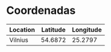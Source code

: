 # Coordenadas

| Location | Latitude | Longitude | 
| --- | --- | --- |
| Vilnius | 54.6872 | 25.2797 |